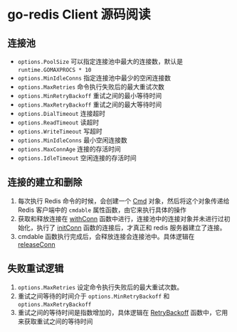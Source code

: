 go-redis Client 源码阅读
====

## 连接池

+ `options.PoolSize` 可以指定连接池中最大的连接数，默认是 `runtime.GOMAXPROCS * 10`
+ `options.MinIdleConns` 指定连接池中最少的空闲连接数
+ `options.MaxRetries` 命令执行失败后的最大重试次数
+ `options.MinRetryBackoff` 重试之间的最小等待时间
+ `options.MaxRetryBackoff` 重试之间的最大等待时间
+ `options.DialTimeout` 连接超时
+ `options.ReadTimeout` 读超时
+ `options.WriteTimeout` 写超时
+ `options.MinIdleConns` 最小空闲连接数
+ `options.MaxConnAge` 连接的存活时间
+ `options.IdleTimeout` 空闲连接的存活时间

## 连接的建立和删除

1. 每次执行 Redis 命令的时候，会创建一个 [Cmd](command.go:184) 对象，然后将这个对象传递给 Redis 客户端中的 `cmdable` 属性函数，由它来执行具体的操作
2. 获取和释放连接在 [withConn](redis.go:271) 函数中进行，连接池中的连接对象并未进行过初始化，执行了 [initConn](redis.go:214) 函数的连接后，才真正和 redis 服务器建立了连接。
3. cmdable 函数执行完成后，会释放连接会连接池中。具体逻辑在 [releaseConn](redis.go:259)

## 失败重试逻辑

1. `options.MaxRetries` 设定命令执行失败后的最大重试次数。
2. 重试之间等待的时间介于 `options.MinRetryBackoff` 和 `options.MaxRetryBackoff`
3. 重试之间的等待时间是指数增加的，具体逻辑在 [RetryBackoff](internal/internal.go:9) 函数中，它用来获取重试之间的等待时间